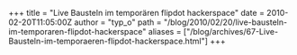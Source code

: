 +++
title = "Live Bausteln im temporären flipdot hackerspace"
date = 2010-02-20T11:05:00Z
author = "typ_o"
path = "/blog/2010/02/20/live-bausteln-im-temporaren-flipdot-hackerspace"
aliases = ["/blog/archives/67-Live-Bausteln-im-temporaeren-flipdot-hackerspace.html"]
+++
